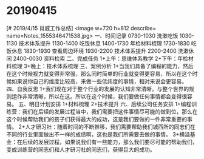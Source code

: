 # 20190415

[# 2019/4/15 肖威工作总结]
<image w=720 h=812 describe= name=Notes_1555346471538.jpg>
一、时间记录
0730-1030 洗漱吃饭
1030-1130 技术体系提升
1130-1400 吃饭休息
1400-1730 年检材料梳理
1730-1830 吃饭休息
1830-1930 查看周边环境
1930-2200 技术体系提升
2200-2400 洗漱休闲
2400-0030 资料检索
二、完成任务
1+上午：思维体系教学
2+下午：年检材料梳理
3+晚上：技术体系梳理
三、案例分析
1+当我们具备了编程的能力，然后在这个时候视力就变得非常强，那么同时简单的行业就变得更容易，所以在这个时候如果说你自己的维度比较高，来做一些低纬度的事情，相对来说会更容易。
四、自我反思
1+我们现在对于整个行业的发展的认知非常清晰。与整个世界的规则运作非常清晰，所以在这。所以在这个时候，我们要做任何事情都会变得很容易。
五、明日计划安排
1+材料梳理
2+技术提升
六、后续公司任务安排
1+编程训练营：我们在后续的发展过程当中，我们需要把这件事情尽可能的做到位，那么在这个时候帮助我们的孩子们获得最大的成功，这是我们要做的一件非常重要的事情。
2+人才研习社：随着时间的不断推移，我们需要帮助我们城西所的同志们在不同的行业里面做出不一样的成绩啊，这也是我们所需要去做的事情。
3+横溢基金：在后续的发展过程，如果说我们有一些能力，那么我们要尽可能的帮助我们，变成训练营的同志们和人才研习社的同志们，获得巨大的成功。
